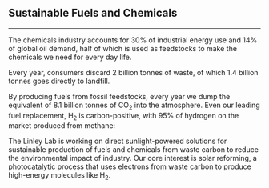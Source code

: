 ## Sustainable Fuels and Chemicals
--------------

The chemicals industry accounts for 30% of industrial energy use and 14% of global oil demand, half of which is used as feedstocks to make the chemicals we need for every day life.

Every year, consumers discard 2 billion tonnes of waste, of which 1.4 billion tonnes goes directly to landfill.

By producing fuels from fossil feedstocks, every year we dump the equivalent of 8.1 billion tonnes of CO<sub>2</sub> into the atmosphere. Even our leading fuel replacement, H<sub>2</sub> is carbon-positive, with 95% of hydrogen on the market produced from methane:



The Linley Lab is working on direct sunlight-powered solutions for sustainable production of fuels and chemicals from waste carbon to reduce the environmental impact of industry. Our core interest is solar reforming, a photocatalytic process that uses electrons from waste carbon to produce high-energy molecules like H<sub>2</sub>.

